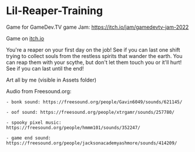 # Lil-Reaper-Training
 
 Game for GameDev.TV game Jam: https://itch.io/jam/gamedevtv-jam-2022
 
 Game on [itch.io](https://drewhsu86.itch.io/lil-reapers-training)
 
 You're a reaper on your first day on the job! See if you can last one shift trying to collect souls from the restless spirits that wander the earth. You can reap them with your scythe, but don't let them touch you or it'll hurt! See if you can last until the end!

Art all by me (visible in Assets folder)

Audio from Freesound.org:

    - bonk sound: https://freesound.org/people/Gavin6049/sounds/621145/

    - oof sound: https://freesound.org/people/xtrgamr/sounds/257780/

    - spooky pixel music: https://freesound.org/people/hmmm101/sounds/352247/ 

    - game end sound: https://freesound.org/people/jacksonacademyashmore/sounds/414209/
